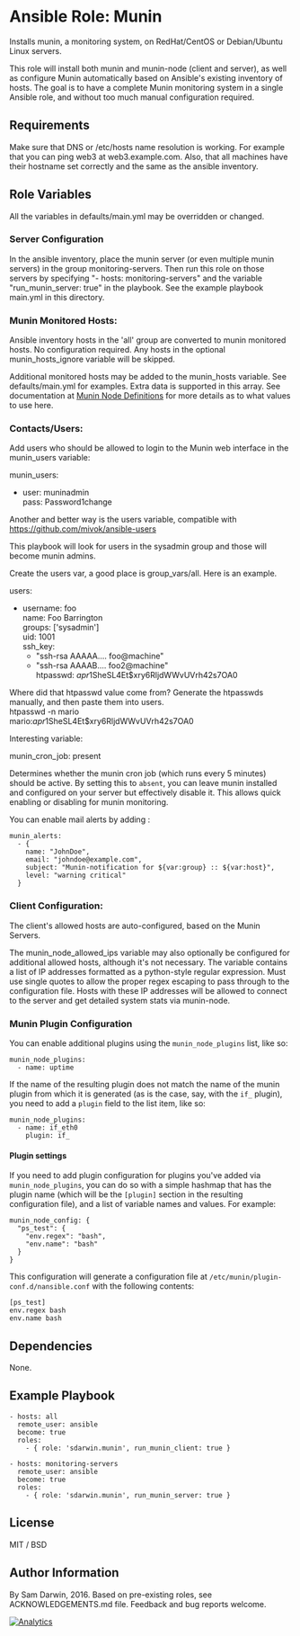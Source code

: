 # Ansible Role: Munin

Installs munin, a monitoring system, on RedHat/CentOS or Debian/Ubuntu Linux servers.  

This role will install both munin and munin-node (client and server), as well as configure Munin automatically based on Ansible's existing inventory of hosts. The goal is to have a complete Munin monitoring system in a single Ansible role, and without too much manual configuration required.

## Requirements

Make sure that DNS or /etc/hosts name resolution is working. For example that you can ping web3 at web3.example.com.  Also, that all machines have their hostname set correctly and the same as the ansible inventory.

## Role Variables

All the variables in defaults/main.yml may be overridden or changed. 

### Server Configuration 

In the ansible inventory, place the munin server (or even multiple munin servers) in the group monitoring-servers.  Then run this role on those servers by specifying "- hosts: monitoring-servers" and the variable "run_munin_server: true" in the playbook.  See the example playbook main.yml in this directory. 

### Munin Monitored Hosts:

Ansible inventory hosts in the 'all' group are converted to munin monitored hosts. No configuration required. Any hosts in the optional munin_hosts_ignore variable will be skipped.  

Additional monitored hosts may be added to the munin_hosts variable. See defaults/main.yml for examples. Extra data is supported in this array.   See documentation at [Munin Node Definitions](http://munin.readthedocs.org/en/latest/reference/munin.conf.html#node-definitions) for more details as to what values to use here.
 
### Contacts/Users:

Add users who should be allowed to login to the Munin web interface in the munin_users variable:  

munin_users:  
  - user: muninadmin  
    pass: Password1change  

Another and better way is the users variable, compatible with https://github.com/mivok/ansible-users

This playbook will look for users in the sysadmin group and those will become munin admins.

Create the users var, a good place is group_vars/all. Here is an example.

users:  
  - username: foo  
    name: Foo Barrington  
    groups: ['sysadmin']  
    uid: 1001  
    ssh_key:  
      - "ssh-rsa AAAAA.... foo@machine"  
      - "ssh-rsa AAAAB.... foo2@machine"  
    htpasswd: $apr1$SheSL4Et$xry6RljdWWvUVrh42s7OA0  

Where did that htpasswd value come from?  Generate the htpasswds manually, and then paste them into users.  
htpasswd -n mario  
mario:$apr1$SheSL4Et$xry6RljdWWvUVrh42s7OA0  

Interesting variable:

munin_cron_job: present

Determines whether the munin cron job (which runs every 5 minutes) should be active. By setting this to `absent`, you can leave munin installed and configured on your server but effectively disable it. This allows quick enabling or disabling for munin monitoring.

You can enable mail alerts by adding :

    munin_alerts:
      - {
        name: "JohnDoe",
        email: "johndoe@example.com",
        subject: "Munin-notification for ${var:group} :: ${var:host}",
        level: "warning critical"
      }

### Client Configuration:

The client's allowed hosts are auto-configured, based on the Munin Servers.

The munin_node_allowed_ips variable may also optionally be configured for additional allowed hosts, although it's not necessary.  The variable contains a list of IP addresses formatted as a python-style regular expression. Must use single quotes to allow the proper regex escaping to pass through to the configuration file. Hosts with these IP addresses will be allowed to connect to the server and get detailed system stats via munin-node.

### Munin Plugin Configuration

You can enable additional plugins using the `munin_node_plugins` list, like so:

    munin_node_plugins:
      - name: uptime

If the name of the resulting plugin does not match the name of the munin plugin from which it is generated (as is the case, say, with the `if_` plugin), you need to add a `plugin` field to the list item, like so:

    munin_node_plugins:
      - name: if_eth0
        plugin: if_

#### Plugin settings

If you need to add plugin configuration for plugins you've added via `munin_node_plugins`, you can do so with a simple hashmap that has the plugin name (which will be the `[plugin]` section in the resulting configuration file), and a list of variable names and values. For example:

    munin_node_config: {
      "ps_test": {
        "env.regex": "bash",
        "env.name": "bash"
      }
    }

This configuration will generate a configuration file at `/etc/munin/plugin-conf.d/nansible.conf` with the following contents:

    [ps_test]
    env.regex bash
    env.name bash

## Dependencies

None.

## Example Playbook

    - hosts: all
      remote_user: ansible
      become: true
      roles:
        - { role: 'sdarwin.munin', run_munin_client: true }

    - hosts: monitoring-servers
      remote_user: ansible
      become: true
      roles:
        - { role: 'sdarwin.munin', run_munin_server: true }

## License

MIT / BSD

## Author Information

By Sam Darwin, 2016. Based on pre-existing roles, see ACKNOWLEDGEMENTS.md file.  Feedback and bug reports welcome.

[![Analytics](https://ga-beacon.appspot.com/UA-112361697-1/Ansible-Munin)](https://github.com/igrigorik/ga-beacon)

